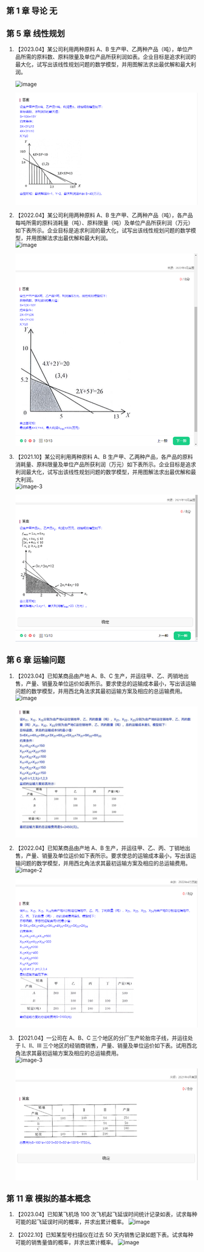 ## 第 1 章 导论 无

## 第 5 章 线性规划

1. 【2023.04】某公司利用两种原料 A、B 生产甲、乙两种产品（吨），单位产品所需的原料数、原料限量及单位产品所获利润如表。企业目标是追求利润的最大化，试写出该线性规划问题的数学模型，并用图解法求出最优解和最大利润。

   ![image](https://sdjrzk-1251357229.cos.ap-guangzhou.myqcloud.com/exam/paper/3348/images/4217.png)

   ![答案-1](./img/17117114564276.png)

2. 【2022.04】某公司利用两种原料 A、B 生产甲、乙两种产品（吨），各产品每吨所需的原料消耗量（吨）、原料限量（吨）及单位产品所获利润（万元）如下表所示。企业目标是追求利润的最大化，试写出该线性规划问题的数学模型，并用图解法求出最优解和最大利润。  
   ![image](https://sdjrzk-1251357229.cos.ap-guangzhou.myqcloud.com/exam/paper/1830/images/3125.png)

   ![答案-2](./img/17117116534395.png)

3. 【2021.10】某公司利用两种原料 A、B 生产甲、乙两种产品，各产品的原料消耗量、原料限量及单位产品所获利润（万元）如下表所示。企业目标是追求利润最大化，试写出该线性规划问题的数学模型，并用图解法求出最优解和最大利润。  
   ![image-3](https://sdjrzk-1251357229.cos.ap-guangzhou.myqcloud.com/exam/paper/1817/images/3157.png)

   ![答案-3](./img/1711711813365.png)

## 第 6 章 运输问题

1. 【2023.04】已知某商品由产地 A、B、C 生产，并运往甲、乙、丙销地出售，产量、销量及单位运价如表所示。要求使总的运输成本最小，写出该运输问题的数学模型，并用西北角法求其最初运输方案及相应的总运输费用。  
   ![image](https://sdjrzk-1251357229.cos.ap-guangzhou.myqcloud.com/exam/paper/3348/images/3608.png)

   ![答案](./img/1711576047972.jpg)

2. 【2022.04】已知某商品由产地 A、B 生产，并运往甲、乙、丙、丁销地出售，产量、销量及单位运价如下表所示。要求使总的运输成本最小，写出该运输问题的数学模型，并用西北角法求其最初运输方案及相应的总运输费用。  
   ![image-2](https://sdjrzk-1251357229.cos.ap-guangzhou.myqcloud.com/exam/paper/1830/images/3358.png)

   ![答案-2](./img/17117125528246.png)

3. 【2021.04】一公司在 A、B、C 三个地区的分厂生产轮胎帘子线，并运往处于 Ⅰ、Ⅱ、Ⅲ 三个地区的经销商销售，产量、销量及单位运价如下表。试用西北角法求其最初运输方案及相应的总运输费用。  
   ![image-3](https://sdjrzk-1251357229.cos.ap-guangzhou.myqcloud.com/exam/paper/1662/images/2402.png)

   ![答案-3](./img/17117126835140.png)

## 第 11 章 模拟的基本概念

1. 【2023.04】已知某飞机场 100 次飞机起飞延误时间统计记录如表，试求每种可能的起飞延误时间的概率，并求出累计概率。
   ![image](https://sdjrzk-1251357229.cos.ap-guangzhou.myqcloud.com/exam/paper/3348/images/2867.png)

2. 【2022.10】已知某型号扫描仪在过去 50 天内销售记录如题下表。试求每种可能的销售量值的概率，并求出累计概率。
   ![image](https://sdjrzk-1251357229.cos.ap-guangzhou.myqcloud.com/exam/paper/3003/images/4058.png)
